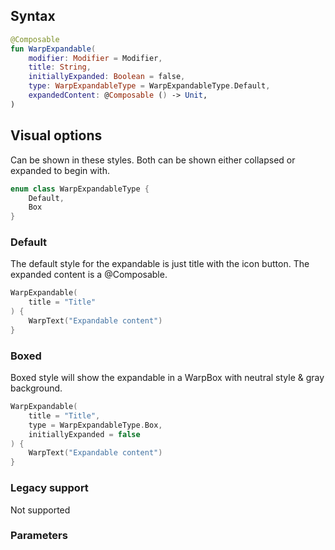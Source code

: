 
## Syntax

```kotlin example
@Composable
fun WarpExpandable(
    modifier: Modifier = Modifier,
    title: String,
    initiallyExpanded: Boolean = false,
    type: WarpExpandableType = WarpExpandableType.Default,
    expandedContent: @Composable () -> Unit,
)
```

## Visual options
Can be shown in these styles. Both can be shown either collapsed or expanded to begin with.

```kotlin example
enum class WarpExpandableType {
    Default,
    Box
}
```

### Default

The default style for the expandable is just title with the icon button. The expanded content is a @Composable.

```kotlin example
WarpExpandable(
    title = "Title"
) {
    WarpText("Expandable content")
}
```

### Boxed

Boxed style will show the expandable in a WarpBox with neutral style & gray background. 

```kotlin example
WarpExpandable(
    title = "Title",
    type = WarpExpandableType.Box,
    initiallyExpanded = false
) {
    WarpText("Expandable content")
}
```

### Legacy support
Not supported

### Parameters

<api-table type=android component="Expandable" />


